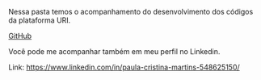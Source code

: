 Nessa pasta temos o acompanhamento do desenvolvimento dos códigos da plataforma URI.

[GitHub](https://www.urionlinejudge.com.br/judge/pt/)

Você pode me acompanhar também em meu perfil no Linkedin.

Link: https://www.linkedin.com/in/paula-cristina-martins-548625150/